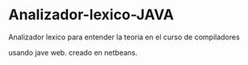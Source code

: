 # Analizador-lexico-JAVA
 Analizador lexico para entender la teoria en el curso de compiladores
 
 usando jave web. creado en netbeans.
